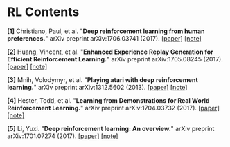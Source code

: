 # RL Contents

**[1]** Christiano, Paul, et al. "**Deep reinforcement learning from human preferences.**" arXiv preprint arXiv:1706.03741 (2017). [[paper]](https://arxiv.org/abs/1706.03741) [[note]](https://github.com/txzhao/Paper-Notes/blob/master/RL/human_preferences.md)

**[2]** Huang, Vincent, et al. "**Enhanced Experience Replay Generation for Efficient Reinforcement Learning.**" arXiv preprint arXiv:1705.08245 (2017). [[paper]](https://arxiv.org/abs/1705.08245) [[note]](https://github.com/txzhao/Paper-Notes/blob/master/RL/EGAN.md)

**[3]** Mnih, Volodymyr, et al. "**Playing atari with deep reinforcement learning.**" arXiv preprint arXiv:1312.5602 (2013). [[paper]](https://arxiv.org/abs/1312.5602) [[note]](https://github.com/txzhao/Paper-Notes/blob/master/RL/DQN.md)

**[4]** Hester, Todd, et al. "**Learning from Demonstrations for Real World Reinforcement Learning.**" arXiv preprint arXiv:1704.03732 (2017). [[paper]](https://arxiv.org/abs/1704.03732) [[note]](https://github.com/txzhao/Paper-Notes/blob/master/RL/DQfD.md)

**[5]** Li, Yuxi. "**Deep reinforcement learning: An overview.**" arXiv preprint arXiv:1701.07274 (2017). [[paper]](https://arxiv.org/abs/1701.07274) [[note]](https://github.com/txzhao/Paper-Notes/blob/master/RL/drl_overview.md)

